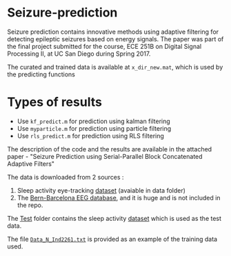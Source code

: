 # Seizure-prediction
Seizure prediction contains innovative methods using adaptive filtering for detecting epileptic seizures based on energy signals. 
The paper was part of the final project submitted for the course, ECE 251B on Digital Signal Processing II, at UC San Diego during Spring 2017.

The curated and trained data is available at `x_dir_new.mat`, which is used by the predicting functions

# Types of results
* Use `kf_predict.m` for prediction using kalman filtering
* Use `myparticle.m` for prediction using particle filtering
* Use `rls_predict.m` for prediction using RLS filtering

The description of the code and the results are available in the attached paper - "Seizure Prediction using Serial-Parallel Block Concatenated Adaptive Filters"

The data is downloaded from 2 sources :
1. Sleep activity eye-tracking [dataset](http://www2.hu-berlin.de/eyetracking-eeg/testdata.html) (avaiable in data folder)
2. The [Bern-Barcelona EEG database](http://ntsa.upf.edu/downloads/andrzejak-rg-schindler-k-rummel-c-2012-nonrandomness-nonlinear-dependence-and), and it is huge and is not included in the repo.

The [Test](Data/Test) folder contains the sleep activity [dataset](http://www2.hu-berlin.de/eyetracking-eeg/testdata.html) which is used as the test data.

The file [`Data_N_Ind2261.txt`](Data/Data_N_Ind2261.txt) is provided as an example of the training data used.
